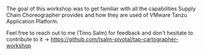 The goal of this workshop was to get familiar with all the capabilities Supply Chain Choreographer provides and how they are used of VMware Tanzu Application Platform.

Feel free to reach out to me (Timo Salm) for feedback and don't hesitate to contribute to it -> https://github.com/tsalm-pivotal/tap-cartographer-workshop